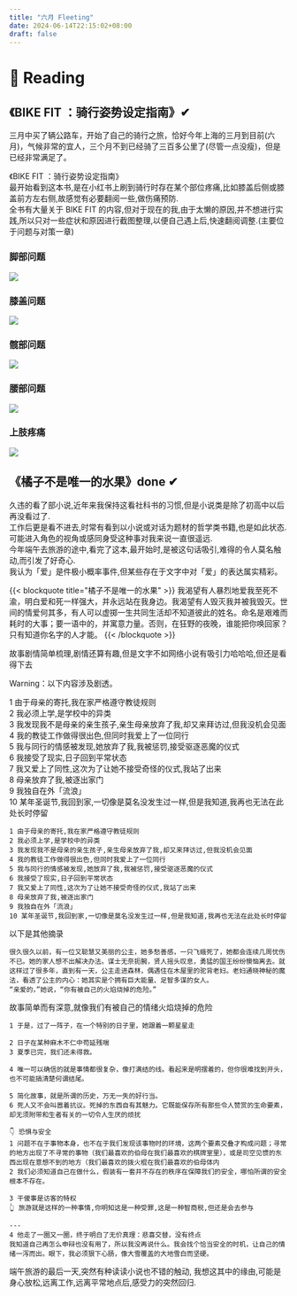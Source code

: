 ```yaml
---
title: "六月 Fleeting"
date: 2024-06-14T22:15:02+08:00
draft: false
---
```


# 📖 Reading
## 《BIKE FIT ：骑行姿势设定指南》✔

三月中买了辆公路车，开始了自己的骑行之旅，恰好今年上海的三月到目前(六月)，气候非常的宜人，三个月不到已经骑了三百多公里了(尽管一点没瘦)，但是已经非常满足了。  

《BIKE FIT ：骑行姿势设定指南》  
最开始看到这本书,是在小红书上刷到骑行时存在某个部位疼痛,比如膝盖后侧或膝盖前方左右侧,故感觉有必要翻阅一些,做伤痛预防.  
全书有大量关于 BIKE FIT 的内容,但对于现在的我,由于太懒的原因,并不想进行实践,所以只对一些症状和原因进行截图整理,以便自己遇上后,快速翻阅调整.(主要位于问题与对策一章)  

### 脚部问题

![](https://raw.githubusercontent.com/leayoo/PictureOfNotebook/master/20240612193401.png)

### 膝盖问题

![](https://raw.githubusercontent.com/leayoo/PictureOfNotebook/master/20240612193529.png)

### 髋部问题

![](https://raw.githubusercontent.com/leayoo/PictureOfNotebook/master/20240612193612.png)

### 腰部问题
![](https://raw.githubusercontent.com/leayoo/PictureOfNotebook/master/20240612193635.png)

### 上肢疼痛
![](https://raw.githubusercontent.com/leayoo/PictureOfNotebook/master/20240612193731.png)


## 《橘子不是唯一的水果》done ✔

久违的看了部小说,近年来我保持这看社科书的习惯,但是小说类是除了初高中以后再没看过了.  
工作后更是看不进去,时常有看到以小说或对话为题材的哲学类书籍,也是如此状态.可能进入角色的视角或感同身受这种事对我来说一直很遥远.  
今年端午去旅游的途中,看完了这本,最开始时,是被这句话吸引,难得的令人莫名触动,而引发了好奇心.  
我认为「爱」是件极小概率事件,但某些存在于文字中对「爱」的表达属实精彩。  

{{< blockquote title="橘子不是唯一的水果" >}}
我渴望有人暴烈地爱我至死不渝，明白爱和死一样强大，并永远站在我身边。我渴望有人毁灭我并被我毁灭。世间的情爱何其多，有人可以虚掷一生共同生活却不知道彼此的姓名。命名是艰难而耗时的大事；要一语中的，并寓意力量。否则，在狂野的夜晚，谁能把你唤回家？只有知道你名字的人才能。
{{< /blockquote >}}

故事剧情简单梳理,剧情还算有趣,但是文字不如网络小说有吸引力哈哈哈,但还是看得下去  

Warning：以下内容涉及剧透。  

<span class="shady">1 由于母亲的寄托,我在家严格遵守教徒规则  <br>
2 我必须上学,是学校中的异类  <br>
3 我发现我不是母亲的亲生孩子,亲生母亲放弃了我,却又来拜访过,但我没机会见面  <br>
4 我的教徒工作做得很出色,但同时我爱上了一位同行  <br>
5 我与同行的情感被发现,她放弃了我,我被惩罚,接受驱逐恶魔的仪式  <br>
6 我接受了现实,日子回到平常状态  <br>
7 我又爱上了同性,这次为了让她不接受奇怪的仪式,我站了出来  <br>
8 母亲放弃了我,被逐出家门  <br>
9 我独自在外「流浪」  <br>
10 某年圣诞节,我回到家,一切像是莫名没发生过一样,但是我知道,我再也无法在此处长时停留  <br>
</span>


```
1 由于母亲的寄托,我在家严格遵守教徒规则
2 我必须上学,是学校中的异类
3 我发现我不是母亲的亲生孩子,亲生母亲放弃了我,却又来拜访过,但我没机会见面
4 我的教徒工作做得很出色,但同时我爱上了一位同行
5 我与同行的情感被发现,她放弃了我,我被惩罚,接受驱逐恶魔的仪式
6 我接受了现实,日子回到平常状态
7 我又爱上了同性,这次为了让她不接受奇怪的仪式,我站了出来
8 母亲放弃了我,被逐出家门
9 我独自在外「流浪」
10 某年圣诞节,我回到家,一切像是莫名没发生过一样,但是我知道,我再也无法在此处长时停留
```

以下是其他摘录  

```
很久很久以前，有一位又聪慧又美丽的公主，她多愁善感，一只飞蛾死了，她都会连续几周忧伤不已。她的家人想不出解决办法。谋士无奈扼腕，贤人摇头叹息，勇猛的国王纷纷懊恼离去。就这样过了很多年，直到有一天，公主走进森林，偶遇住在木屋里的驼背老妇。老妇通晓神秘的魔法，看透了公主的内心：她其实是个拥有巨大能量、足智多谋的女人。
“亲爱的，”她说，“你有被自己的火焰烧掉的危险。”
```

故事简单而有深意,就像我们有被自己的情绪火焰烧掉的危险  

```
1 于是，过了一阵子，在一个特别的日子里，她跟着一颗星星走

2 日子在某种麻木不仁中苟延残喘
3 夏季已完，我们还未得救。

4 唯一可以确信的就是事情都很复杂，像打满结的线。看起来是明摆着的，但你很难找到开头，也不可能搞清楚何谓结尾。

5 简化故事，就是所谓的历史，万无一失的好行当。
6 死人又不会叫嚣着抗议。死掉的东西自有其魅力。它既能保存所有那些令人赞赏的生命要素，却无须附带和生者有关的一切令人生厌的烦扰

👇 恐惧与安全
1 问题不在于事物本身，也不在于我们发现该事物时的环境，这两个要素交叠才构成问题；寻常的地方出现了不寻常的事物（我们最喜欢的伯母在我们最喜欢的棋牌室里），或是司空见惯的东西出现在意想不到的地方（我们最喜欢的拨火棍在我们最喜欢的伯母体内
2 我们必须知道自己在做什么，假装有一套并不存在的秩序在保障我们的安全，哪怕所谓的安全根本不存在。

3 干傻事是访客的特权
👆 旅游就是这样的一种事情,你明知这是一种受罪,这是一种智商税,但还是会去参与

---
4 他走了一圈又一圈，终于明白了无价真理：悲喜交替，没有终点
我知道自己再怎么申辩也没有用了，所以我没再说什么。我会找个恰当安全的时机，让自己的情绪一泻而出。眼下，我必须狠下心肠，像大雪覆盖的大地雪白而坚硬。
```

端午旅游的最后一天,突然有种读读小说也不错的触动,
我想这其中的缘由,可能是身心放松,远离工作,远离平常地点后,感受力的突然回归.  
